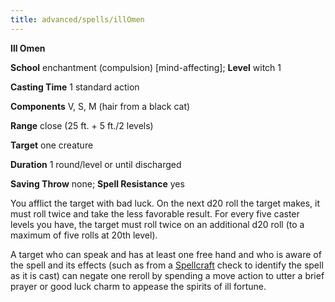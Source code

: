 ```yaml
---
title: advanced/spells/illOmen
---
```

 **Ill Omen**

**School** enchantment (compulsion) [mind-affecting]; **Level** witch 1

**Casting Time** 1 standard action

**Components** V, S, M (hair from a black cat)

**Range** close (25 ft. + 5 ft./2 levels)

**Target** one creature

**Duration** 1 round/level or until discharged

**Saving Throw** none; **Spell Resistance** yes

You afflict the target with bad luck. On the next d20 roll the target makes, it must roll twice and take the less favorable result. For every five caster levels you have, the target must roll twice on an additional d20 roll (to a maximum of five rolls at 20th level).

A target who can speak and has at least one free hand and who is aware of the spell and its effects (such as from a [Spellcraft](../../skills/spellcraft.md#_spellcraft) check to identify the spell as it is cast) can negate one reroll by spending a move action to utter a brief prayer or good luck charm to appease the spirits of ill fortune.

